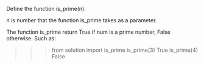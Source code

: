Define the function is_prime(n).

n is number that the function is_prime takes as a parameter.

The function is_prime return True if num is a prime number, False otherwise. Such as:

>>> from solution import is_prime
>>> is_prime(3)
True
>>> is_prime(4)
False